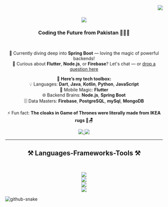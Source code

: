 <img align="right" src="https://visitor-badge.laobi.icu/badge?page_id=bangash-00.bangash-00" />

<h1 align="center">
    <img src="https://readme-typing-svg.herokuapp.com/?font=Righteous&size=35&center=true&vCenter=true&width=500&height=70&duration=8000&lines=Hi+There!+👋;+I'm+Bilawal+Hussain!;+Software+Engineer+🚀;+🌱+Learning+Every+Day;+🤝+Collaborator;" />
</h1>

<h3 align="center">Coding the Future from Pakistan 🚀🇵🇰</h3>

<br/>

<div align="center">

🚀 Currently diving deep into **Spring Boot** — loving the magic of powerful backends!  
💬 Curious about **Flutter**, **Node.js**, or **Firebase**? Let's chat — or [drop a question here](https://github.com/salesp07/salesp07/issues)  

🧰 **Here’s my tech toolbox:**  
💡 Languages: **Dart**, **Java**, **Kotlin**, **Python**, **JavaScript**  
📱 Mobile Magic: **Flutter**  
🌐 Backend Brains: **Node.js**, **Spring Boot**  
🗄️ Data Masters: **Firebase**, **PostgreSQL**, **mySql**, **MongoDB**

⚡ Fun fact: **The cloaks in Game of Thrones were literally made from IKEA rugs 🧥🪑**

</div>


<div align="center"> 
  <a href="mailto:dev.bilawalhussain@gmail.com">
    <img src="https://img.shields.io/badge/Gmail-333333?style=for-the-badge&logo=gmail&logoColor=red"/>
  </a>
  <a href="https://www.linkedin.com/in/bilawal-hussain-9184a6243" target="_blank">
    <img src="https://img.shields.io/badge/LinkedIn-0077B5?style=for-the-badge&logo=linkedin&logoColor=white" target="_blank"/>
  </a>
</div>

<hr/>

<h2 align="center">⚒️ Languages-Frameworks-Tools ⚒️</h2>
<br/>

<div align="center">

<img src="https://skillicons.dev/icons?i=dart,java,kotlin,python,cpp,c" /><br>
<img src="https://skillicons.dev/icons?i=flutter,nodejs,spring,express" /><br>
<img src="https://skillicons.dev/icons?i=firebase,postgresql,mysql,mongodb" /><br>
<img src="https://skillicons.dev/icons?i=github,git,figma" /><br>

</div>






<!--
**bangash-00/bangash-00** is a ✨ _special_ ✨ repository because its `README.md` (this file) appears on your GitHub profile.

Here are some ideas to get you started:

- 🔭 I’m currently working on ...
- 🌱 I’m currently learning ...
- 👯 I’m looking to collaborate on ...
- 🤔 I’m looking for help with ...
- 💬 Ask me about ...
- 📫 How to reach me: ...
- 😄 Pronouns: ...
- ⚡ Fun fact: ...
-->

<picture>
  <source media="(prefers-color-scheme: dark)" srcset="https://raw.githubusercontent.com/tobiasmeyhoefer/tobiasmeyhoefer/output/github-snake-dark.svg" />
  <source media="(prefers-color-scheme: light)" srcset="https://raw.githubusercontent.com/tobiasmeyhoefer/tobiasmeyhoefer/output/github-snake.svg" />
  <img alt="github-snake" src="https://raw.githubusercontent.com/tobiasmeyhoefer/tobiasmeyhoefer/output/github-snake.svg" />
</picture>
